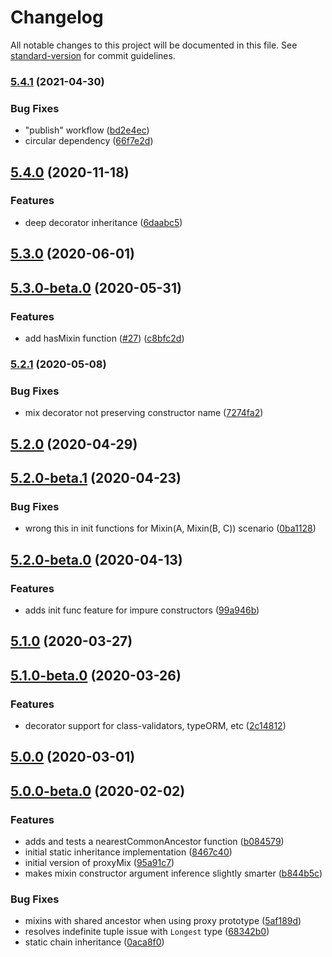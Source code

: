 # Changelog

All notable changes to this project will be documented in this file. See [standard-version](https://github.com/conventional-changelog/standard-version) for commit guidelines.

### [5.4.1](https://github.com/tannerntannern/ts-mixer/compare/v5.4.0...v5.4.1) (2021-04-30)


### Bug Fixes

* "publish" workflow ([bd2e4ec](https://github.com/tannerntannern/ts-mixer/commit/bd2e4ec088b19a403bc013926c7f3a2545cc4171))
* circular dependency ([66f7e2d](https://github.com/tannerntannern/ts-mixer/commit/66f7e2dc929c90e8c15d718415114ceaa31402c2))

## [5.4.0](https://github.com/tannerntannern/ts-mixer/compare/v5.3.0...v5.4.0) (2020-11-18)


### Features

* deep decorator inheritance ([6daabc5](https://github.com/tannerntannern/ts-mixer/commit/6daabc5d340d20c8eda4fe96b635a54f6a7e18fb))

## [5.3.0](https://github.com/tannerntannern/ts-mixer/compare/v5.3.0-beta.0...v5.3.0) (2020-06-01)

## [5.3.0-beta.0](https://github.com/tannerntannern/ts-mixer/compare/v5.2.1...v5.3.0-beta.0) (2020-05-31)


### Features

* add hasMixin function ([#27](https://github.com/tannerntannern/ts-mixer/issues/27)) ([c8bfc2d](https://github.com/tannerntannern/ts-mixer/commit/c8bfc2d48854808755088332636e8d166007ed9f))

### [5.2.1](https://github.com/tannerntannern/ts-mixer/compare/v5.2.0...v5.2.1) (2020-05-08)


### Bug Fixes

* mix decorator not preserving constructor name ([7274fa2](https://github.com/tannerntannern/ts-mixer/commit/7274fa26a68e05cc59cde1108610e6a1ab51b430))

## [5.2.0](https://github.com/tannerntannern/ts-mixer/compare/v5.2.0-beta.1...v5.2.0) (2020-04-29)

## [5.2.0-beta.1](https://github.com/tannerntannern/ts-mixer/compare/v5.2.0-beta.0...v5.2.0-beta.1) (2020-04-23)


### Bug Fixes

* wrong this in init functions for Mixin(A, Mixin(B, C)) scenario ([0ba1128](https://github.com/tannerntannern/ts-mixer/commit/0ba11283c63a878271b85c282f75190758101e63))

## [5.2.0-beta.0](https://github.com/tannerntannern/ts-mixer/compare/v5.1.0...v5.2.0-beta.0) (2020-04-13)


### Features

* adds init func feature for impure constructors ([99a946b](https://github.com/tannerntannern/ts-mixer/commit/99a946b8e272773f6bafd7a7e8bf8313517dec16))

## [5.1.0](https://github.com/tannerntannern/ts-mixer/compare/v5.1.0-beta.0...v5.1.0) (2020-03-27)

## [5.1.0-beta.0](https://github.com/tannerntannern/ts-mixer/compare/v5.0.0...v5.1.0-beta.0) (2020-03-26)


### Features

* decorator support for class-validators, typeORM, etc ([2c14812](https://github.com/tannerntannern/ts-mixer/commit/2c1481237b325916ca95dbb9e33141b3220f8068))

## [5.0.0](https://github.com/tannerntannern/ts-mixer/compare/v5.0.0-beta.0...v5.0.0) (2020-03-01)

## [5.0.0-beta.0](https://github.com/tannerntannern/ts-mixer/compare/v4.0.0...v5.0.0-beta.0) (2020-02-02)


### Features

* adds and tests a nearestCommonAncestor function ([b084579](https://github.com/tannerntannern/ts-mixer/commit/b084579d5ac52e0b456be95ff6b776309b436473))
* initial static inheritance implementation ([8467c40](https://github.com/tannerntannern/ts-mixer/commit/8467c40c9748e769eebf77b45cccad5ce785bac9))
* initial version of proxyMix ([95a91c7](https://github.com/tannerntannern/ts-mixer/commit/95a91c78e5f05af75cfc95d82a65ce5b3413b9f1))
* makes mixin constructor argument inference slightly smarter ([b844b5c](https://github.com/tannerntannern/ts-mixer/commit/b844b5c93f5eab0d6f522559ed567f67291fae76))


### Bug Fixes

* mixins with shared ancestor when using proxy prototype ([5af189d](https://github.com/tannerntannern/ts-mixer/commit/5af189d9903083f675f65b5039875c4aa97be1a6))
* resolves indefinite tuple issue with `Longest` type ([68342b0](https://github.com/tannerntannern/ts-mixer/commit/68342b0a3fe224a485f220039af872050aa941fc))
* static chain inheritance ([0aca8f0](https://github.com/tannerntannern/ts-mixer/commit/0aca8f056a005ccf27cc564d5a84abe1ef999d7b))

